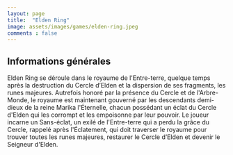 ```yaml
---
layout: page
title:  "Elden Ring"
image: assets/images/games/elden-ring.jpeg
comments : false
---
```


## Informations générales
Elden Ring se déroule dans le royaume de l'Entre-terre, quelque temps après la destruction du Cercle d’Elden et la dispersion de ses fragments, les runes majeures. Autrefois honoré par la présence du Cercle et de l'Arbre-Monde, le royaume est maintenant gouverné par les descendants demi-dieux de la reine Marika l'Éternelle, chacun possédant un éclat du Cercle d'Elden qui les corrompt et les empoisonne par leur pouvoir. Le joueur incarne un Sans-éclat, un exilé de l'Entre-terre qui a perdu la grâce du Cercle, rappelé après l'Éclatement, qui doit traverser le royaume pour trouver toutes les runes majeures, restaurer le Cercle d’Elden et devenir le Seigneur d'Elden.